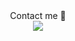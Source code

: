 <!--
**JinYeong95/JinYeong95** is a ✨ _special_ ✨ repository because its `README.md` (this file) appears on your GitHub profile.

Here are some ideas to get you started:

- 🔭 I’m currently working on ...
- 🌱 I’m currently learning ...
- 👯 I’m looking to collaborate on ...
- 🤔 I’m looking for help with ...
- 💬 Ask me about ...
- 📫 How to reach me: ...
- 😄 Pronouns: ...
- ⚡ Fun fact: ...
-->
<center>Contact me 👋</center>

<center><a href="mailto:tealroad@naver.com"><img src="https://img.shields.io/badge/tealroad@naver.com-EA4335?style=flat-square&logo=&logoColor=black"/></a></center>

